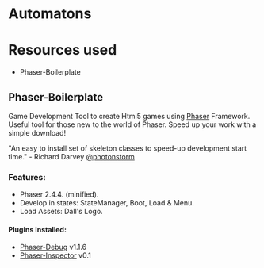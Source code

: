 # Automatons

# Resources used
- Phaser-Boilerplate

## Phaser-Boilerplate
Game Development Tool to create Html5 games using [Phaser](http://phaser.io/) Framework. Useful tool for those new to the world of Phaser. Speed up your work with a simple download!

"An easy to install set of skeleton classes to speed-up development start time." - Richard Darvey [@photonstorm](https://twitter.com/photonstorm)

### Features: 
- Phaser 2.4.4. (minified).
- Develop in states: StateManager, Boot, Load & Menu.
- Load Assets: Dall's Logo.

#### Plugins Installed:
- [Phaser-Debug](https://github.com/englercj/phaser-debug) v1.1.6
- [Phaser-Inspector](https://github.com/netcell/phaser-inspector) v0.1